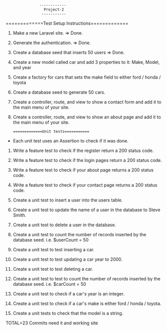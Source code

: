                    ------------
                     Project-2                
                    -----------   
=============Test Setup Instructions=============

1.  Make a new Laravel site. => Done.

2.  Generate the authentication. => Done.

3.  Create a database seed that inserts 50 users => Done.

4.  Create a new model called car and add 3 properties to it: Make, Model, and year

5.  Create a factory for cars that sets the make field to either ford / honda / toyota

6.  Create a database seed to generate 50 cars.

7.  Create a controller, route, and view to show a contact form and add it to the main menu of your site.

8.  Create a controller, route, and view to show an about page and add it to the main menu of your site.


        =============Unit tests=========== 
        
  - Each unit test uses an Assertion to check if it was done.

1.  Write a feature test to check if the register return a 200 status code.

2.  Write a feature test to check if the login pages return a 200 status code.

3.  Write a feature test to check if your about page returns a 200 status code.

4.  Write a feature test to check if your contact page returns a 200 status code.

5.  Create a unit test to insert a user into the users table.

6.  Create a unit test to update the name of a user in the database to Steve Smith.

7.  Create a unit test to delete a user in the database.

8.  Create a unit test to count the number of records inserted by the database seed.  i.e. $userCount = 50

9.  Create a unit test to test inserting a car.

10.  Create a unit test to test updating a car year to 2000.

11. Create a unit test to test deleting a car.

12.  Create a unit test to test to count the number of records inserted by the database seed.  i.e. $carCount = 50

13.   Create a unit test to check if a car's year is an integer.

14.  Create a unit test to check if a car's make is either ford / honda / toyota.

15.  Create a unit tests to check that the model is a string.

TOTAL=23 Commits need it and working site 
